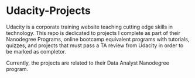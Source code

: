 # Udacity-Projects

Udacity is a corporate training website teaching cutting edge skills in technology. This repo is dedicated to projects I complete as part of their Nanodegree Programs, online bootcamp equivalent programs with tutorials, quizzes, and projects that must pass a TA review from Udacity in order to be marked as completor.

Currently, the projects are related to their Data Analyst Nanodegree program.
